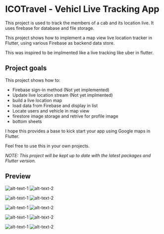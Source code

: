 # ICOTravel - Vehicl Live Tracking App

This project is used to track the members of a cab and its location live. It uses firebase for database and file storage.

This project shows how to implement a map view live location tracker  in Flutter, using various Firebase as backend data store.


This was inspired to be implmented like a live tracking like uber in flutter. 

## Project goals

This project shows how to:

- Firebase sign-in method (Not yet implemented)
- Update live location stream (Not yet implmented)
- build a live location map 
- load data from Firebase and display in list
- Locate users and vehicle in map view
- firestore image storage and retrive for profile image
- bottom sheets

I hope this provides a base to kick start your app using Google maps in Flutter.

Feel free to use this in your own projects. 

_NOTE: This project will be kept up to date with the latest packages and Flutter version._

## Preview

![alt-text-1](screenshots/login.png "title-1") ![alt-text-2](screenshots/signup.png "title-2")

![alt-text-1](screenshots/home_1.png "title-1") ![alt-text-2](screenshots/profile_view_1.png "title-2")

![alt-text-1](screenshots/users_view_1.png "title-1") ![alt-text-2](screenshots/permission.png "title-2")

![alt-text-1](screenshots/table_1.png "title-1") ![alt-text-2](screenshots/table_2.png "title-2")

![alt-text-1](screenshots/image_storage.png "title-1") ![alt-text-2](screenshots/table_2_.png "title-2")


